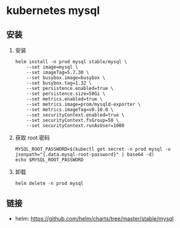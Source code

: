 # kubernetes mysql

## 安装

1. 安装
    ```shell script
    helm install -n prod mysql stable/mysql \
        --set image=mysql \
        --set imageTag=5.7.30 \
        --set busybox.image=busybox \
        --set busybox.tag=1.32 \
        --set persistence.enabled=true \
        --set persistence.size=50Gi \
        --set metrics.enabled=true \
        --set metrics.image=prom/mysqld-exporter \
        --set metrics.imageTag=v0.10.0 \
        --set securityContext.enabled=true \
        --set securityContext.fsGroup=50 \
        --set securityContext.runAsUser=1000
    ```
2. 获取 root 密码
    ```shell script
    MYSQL_ROOT_PASSWORD=$(kubectl get secret -n prod mysql -o jsonpath="{.data.mysql-root-password}" | base64 -d)
    echo $MYSQL_ROOT_PASSWORD
    ```
3. 卸载
    ```shell script
    helm delete -n prod mysql
    ```

## 链接

- helm: <https://github.com/helm/charts/tree/master/stable/mysql>
